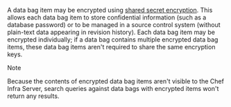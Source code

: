 A data bag item may be encrypted using [shared secret
encryption](https://en.wikipedia.org/wiki/Symmetric-key_algorithm). This
allows each data bag item to store confidential information (such as a
database password) or to be managed in a source control system (without
plain-text data appearing in revision history). Each data bag item may
be encrypted individually; if a data bag contains multiple encrypted
data bag items, these data bag items aren't required to share the same
encryption keys.

<!-- markdownlint-disable-file MD033 -->

<div class="admonition-note">
<p class="admonition-note-title">Note</p>
<div class="admonition-note-text">

Because the contents of encrypted data bag items aren't visible to the
Chef Infra Server, search queries against data bags with encrypted items
won't return any results.

</div>
</div>
